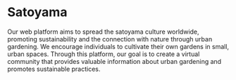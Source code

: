 # Satoyama
Our web platform aims to spread the satoyama culture worldwide, promoting sustainability and the connection with nature through urban gardening. We encourage individuals to cultivate their own gardens in small, urban spaces. Through this platform, our goal is to create a virtual community that provides valuable information about urban gardening and promotes sustainable practices.
